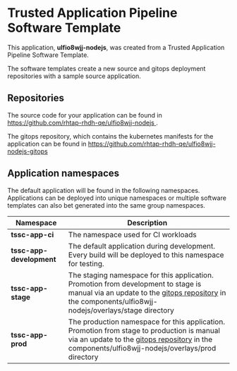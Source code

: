 # Trusted Application Pipeline Software Template

This application, **ulfio8wjj-nodejs**, was created from a Trusted Application Pipeline Software Template.

The software templates create a new source and gitops deployment repositories with a sample source application. 

## Repositories

The source code for your application can be found in [https://github.com/rhtap-rhdh-qe/ulfio8wjj-nodejs ](https://github.com/rhtap-rhdh-qe/ulfio8wjj-nodejs ).
 
The gitops repository, which contains the kubernetes manifests for the application can be found in 
[https://github.com/rhtap-rhdh-qe/ulfio8wjj-nodejs-gitops ](https://github.com/rhtap-rhdh-qe/ulfio8wjj-nodejs-gitops ) 

## Application namespaces 

The default application will be found in the following namespaces. Applications can be deployed into unique namespaces or multiple software templates can also bet generated into the same group namespaces.  

|  Namespace   |  Description   |  
| -------- | -------- |
| **tssc-app-ci** | The namespace used for CI workloads |
| **tssc-app-development** | The default application during development. Every build will be deployed to this namespace for testing. |
| **tssc-app-stage** | The staging namespace for this application. Promotion from development to stage is manual via an update to the [gitops repository](https://github.com/rhtap-rhdh-qe/ulfio8wjj-nodejs-gitops ) in the components/ulfio8wjj-nodejs/overlays/stage directory |
| **tssc-app-prod** | The production namespace for this application. Promotion from stage to production is manual via an update to the [gitops repository](https://github.com/rhtap-rhdh-qe/ulfio8wjj-nodejs-gitops ) in the components/ulfio8wjj-nodejs/overlays/prod directory |